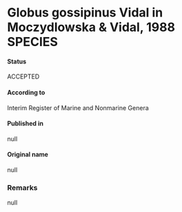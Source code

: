 # Globus gossipinus Vidal in Moczydlowska & Vidal, 1988 SPECIES

#### Status
ACCEPTED

#### According to
Interim Register of Marine and Nonmarine Genera

#### Published in
null

#### Original name
null

### Remarks
null